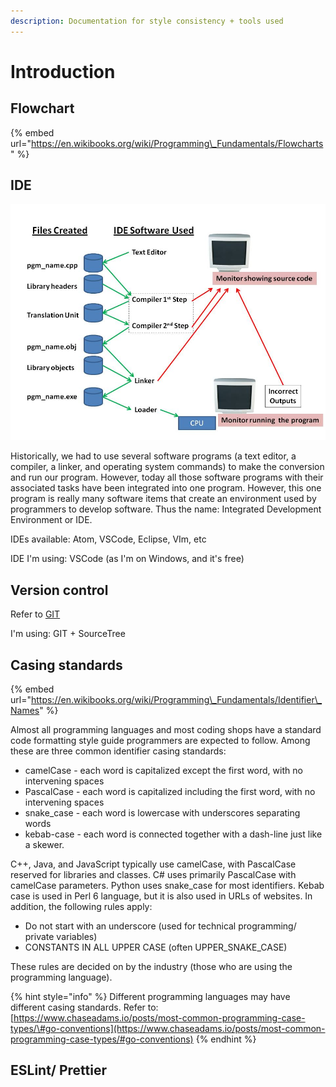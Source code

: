 ```yaml
---
description: Documentation for style consistency + tools used
---
```


# Introduction

## Flowchart

{% embed url="https://en.wikibooks.org/wiki/Programming\_Fundamentals/Flowcharts" %}

## IDE

![](../../../.gitbook/assets/image%20%282%29.png)

Historically, we had to use several software programs \(a text editor, a compiler, a linker, and operating system commands\) to make the conversion and run our program. However, today all those software programs with their associated tasks have been integrated into one program. However, this one program is really many software items that create an environment used by programmers to develop software. Thus the name: Integrated Development Environment or IDE.

IDEs available: Atom, VSCode, Eclipse, VIm, etc

IDE I'm using: VSCode \(as I'm on Windows, and it's free\)

## Version control

Refer to [GIT](../../git/)

I'm using: GIT + SourceTree

## Casing standards

{% embed url="https://en.wikibooks.org/wiki/Programming\_Fundamentals/Identifier\_Names" %}

Almost all programming languages and most coding shops have a standard code formatting style guide programmers are expected to follow. Among these are three common identifier casing standards:

* camelCase - each word is capitalized except the first word, with no intervening spaces
* PascalCase - each word is capitalized including the first word, with no intervening spaces
* snake\_case - each word is lowercase with underscores separating words
* kebab-case - each word is connected together with a dash-line just like a skewer.

C++, Java, and JavaScript typically use camelCase, with PascalCase reserved for libraries and classes. C\# uses primarily PascalCase with camelCase parameters. Python uses snake\_case for most identifiers. Kebab case is used in Perl 6 language, but it is also used in URLs of websites. In addition, the following rules apply:

* Do not start with an underscore \(used for technical programming/ private variables\)
* CONSTANTS IN ALL UPPER CASE \(often UPPER\_SNAKE\_CASE\)

These rules are decided on by the industry \(those who are using the programming language\).

{% hint style="info" %}
Different programming languages may have different casing standards. Refer to: [https://www.chaseadams.io/posts/most-common-programming-case-types/\#go-conventions](https://www.chaseadams.io/posts/most-common-programming-case-types/#go-conventions)
{% endhint %}

## ESLint/ Prettier



